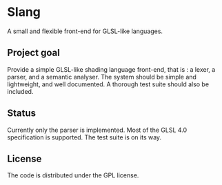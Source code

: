 # Slang
A small and flexible front-end for GLSL-like languages.

## Project goal
Provide a simple GLSL-like shading language front-end, that is : a lexer, a parser, and a semantic analyser.
The system should be simple and lightweight, and well documented. A thorough test suite should also be included.

## Status
Currently only the parser is implemented. Most of the GLSL 4.0 specification is supported. The test suite is on its way.

## License
The code is distributed under the GPL license.
